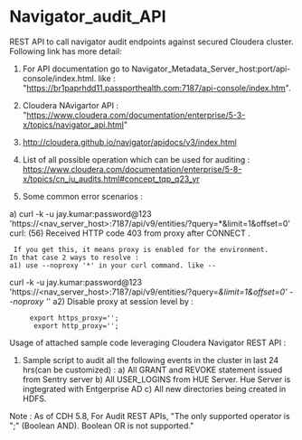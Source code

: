 # Navigator_audit_API
REST API to call navigator audit endpoints against secured Cloudera cluster. Following link has more detail:

1) For API documentation go to Navigator_Metadata_Server_host:port/api-console/index.html. like : 
"https://br1paprhdd11.passporthealth.com:7187/api-console/index.htm".

2) Cloudera NAvigartor API : "https://www.cloudera.com/documentation/enterprise/5-3-x/topics/navigator_api.html"

3) http://cloudera.github.io/navigator/apidocs/v3/index.html

4) List of all possible operation which can be used for auditing :
   https://www.cloudera.com/documentation/enterprise/5-8-x/topics/cn_iu_audits.html#concept_tqp_q23_yr
   
5) Some common error scenarios :
 
  a)  curl -k -u jay.kumar:password@123  'https://<nav_server_host>:7187/api/v9/entities/?query=*&limit=1&offset=0'
     curl: (56) Received HTTP code 403 from proxy after CONNECT . 
     
     If you get this, it means proxy is enabled for the environment.
    In that case 2 ways to resolve :
    a1) use --noproxy '*' in your curl command. like -- 
  curl -k -u jay.kumar:password@123  'https://<nav_server_host>:7187/api/v9/entities/?query=*&limit=1&offset=0' --noproxy '*'
    a2) Disable proxy at session level by :
    
         export https_proxy='';
          export http_proxy='';


Usage of attached sample code leveraging Cloudera Navigator REST API :


1) Sample script to audit all the following events in the cluster in last 24 hrs(can be customized) :
   a) All GRANT and REVOKE statement issued from Sentry server
   b) All USER_LOGINS from HUE Server. Hue Server is ingtegrated with Entgerprise AD
   c) All new directories being created in HDFS. 
   
Note : As of CDH 5.8, For Audit REST APIs, "The only supported operator is ";" (Boolean AND). Boolean OR is not supported."

      
      
